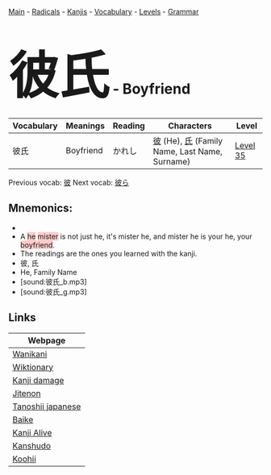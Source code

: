 <style> bigfont {font-size: 100px}</style>
[Main](../README.md) -
[Radicals](../radicals.md) -
[Kanjis](../kanjis.md) -
[Vocabulary](../vocabulary.md) -
[Levels](../levels.md) -
[Grammar](../grammar.md)
# <bigfont> 彼氏</bigfont> - Boyfriend 

| Vocabulary | Meanings | Reading | Characters | Level |
| --- | --- | --- | --- | --- |
| 彼氏 | Boyfriend | かれし |  [彼](../kanjis/彼.md) (He), [氏](../kanjis/氏.md) (Family Name, Last Name, Surname) | [Level 35](../levels/wk_level35.md) |

Previous vocab: [彼](彼.md) Next vocab: [彼ら](彼ら.md) 

## Mnemonics:

* 
* A <span style="background-color:#ffcccb"> he</span> <span style="background-color:#ffcccb"> mister</span> is not just he, it's mister he, and mister he is your he, your <span style="background-color:#ffcccb"> boyfriend</span>.
* The readings are the ones you learned with the kanji.
* 彼, 氏
* He, Family Name
* [sound:彼氏_b.mp3]
* [sound:彼氏_g.mp3]


## Links 

| Webpage |
| --- |
| [Wanikani          ](https://www.wanikani.com/kanji/彼氏) |
| [Wiktionary        ](https://en.wiktionary.org/wiki/彼氏) |
| [Kanji damage      ](http://www.kanjidamage.com/kanji/search?utf8=✓&q=彼氏) |
| [Jitenon           ](https://jitenon.com/kanji/彼氏) |
| [Tanoshii japanese ](https://www.tanoshiijapanese.com/dictionary/kanji.cfm?k=彼氏) |
| [Baike             ](https://baike.baidu.com/item/彼氏) |
| [Kanji Alive       ](https://app.kanjialive.com/彼氏) |
| [Kanshudo          ](https://www.kanshudo.com/searchmn?q=彼氏) |
| [Koohii            ](https://kanji.koohii.com/study/kanji/彼氏) |
